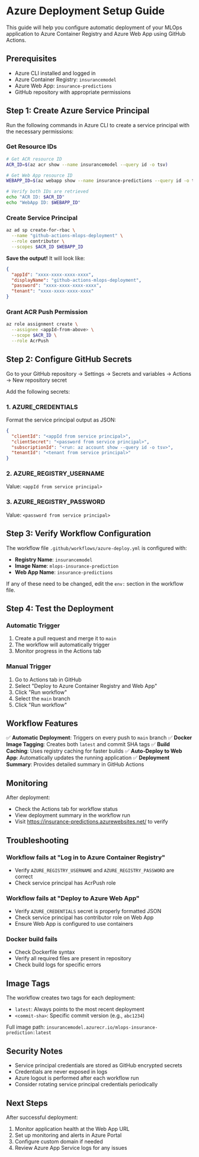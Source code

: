 # Azure Deployment Setup Guide

This guide will help you configure automatic deployment of your MLOps application to Azure Container Registry and Azure Web App using GitHub Actions.

## Prerequisites

- Azure CLI installed and logged in
- Azure Container Registry: `insurancemodel`
- Azure Web App: `insurance-predictions`
- GitHub repository with appropriate permissions

## Step 1: Create Azure Service Principal

Run the following commands in Azure CLI to create a service principal with the necessary permissions:

### Get Resource IDs
```bash
# Get ACR resource ID
ACR_ID=$(az acr show --name insurancemodel --query id -o tsv)

# Get Web App resource ID
WEBAPP_ID=$(az webapp show --name insurance-predictions --query id -o tsv --resource-group <your-resource-group>)

# Verify both IDs are retrieved
echo "ACR ID: $ACR_ID"
echo "WebApp ID: $WEBAPP_ID"
```

### Create Service Principal
```bash
az ad sp create-for-rbac \
  --name "github-actions-mlops-deployment" \
  --role contributor \
  --scopes $ACR_ID $WEBAPP_ID
```

**Save the output!** It will look like:
```json
{
  "appId": "xxxx-xxxx-xxxx-xxxx",
  "displayName": "github-actions-mlops-deployment",
  "password": "xxxx-xxxx-xxxx-xxxx",
  "tenant": "xxxx-xxxx-xxxx-xxxx"
}
```

### Grant ACR Push Permission
```bash
az role assignment create \
  --assignee <appId-from-above> \
  --scope $ACR_ID \
  --role AcrPush
```

## Step 2: Configure GitHub Secrets

Go to your GitHub repository → Settings → Secrets and variables → Actions → New repository secret

Add the following secrets:

### 1. AZURE_CREDENTIALS
Format the service principal output as JSON:
```json
{
  "clientId": "<appId from service principal>",
  "clientSecret": "<password from service principal>",
  "subscriptionId": "<run: az account show --query id -o tsv>",
  "tenantId": "<tenant from service principal>"
}
```

### 2. AZURE_REGISTRY_USERNAME
Value: `<appId from service principal>`

### 3. AZURE_REGISTRY_PASSWORD
Value: `<password from service principal>`

## Step 3: Verify Workflow Configuration

The workflow file `.github/workflows/azure-deploy.yml` is configured with:

- **Registry Name**: `insurancemodel`
- **Image Name**: `mlops-insurance-prediction`
- **Web App Name**: `insurance-predictions`

If any of these need to be changed, edit the `env:` section in the workflow file.

## Step 4: Test the Deployment

### Automatic Trigger
1. Create a pull request and merge it to `main`
2. The workflow will automatically trigger
3. Monitor progress in the Actions tab

### Manual Trigger
1. Go to Actions tab in GitHub
2. Select "Deploy to Azure Container Registry and Web App"
3. Click "Run workflow"
4. Select the `main` branch
5. Click "Run workflow"

## Workflow Features

✅ **Automatic Deployment**: Triggers on every push to `main` branch
✅ **Docker Image Tagging**: Creates both `latest` and commit SHA tags
✅ **Build Caching**: Uses registry caching for faster builds
✅ **Auto-Deploy to Web App**: Automatically updates the running application
✅ **Deployment Summary**: Provides detailed summary in GitHub Actions

## Monitoring

After deployment:
- Check the Actions tab for workflow status
- View deployment summary in the workflow run
- Visit https://insurance-predictions.azurewebsites.net/ to verify

## Troubleshooting

### Workflow fails at "Log in to Azure Container Registry"
- Verify `AZURE_REGISTRY_USERNAME` and `AZURE_REGISTRY_PASSWORD` are correct
- Check service principal has AcrPush role

### Workflow fails at "Deploy to Azure Web App"
- Verify `AZURE_CREDENTIALS` secret is properly formatted JSON
- Check service principal has contributor role on Web App
- Ensure Web App is configured to use containers

### Docker build fails
- Check Dockerfile syntax
- Verify all required files are present in repository
- Check build logs for specific errors

## Image Tags

The workflow creates two tags for each deployment:
- `latest`: Always points to the most recent deployment
- `<commit-sha>`: Specific commit version (e.g., `abc1234`)

Full image path: `insurancemodel.azurecr.io/mlops-insurance-prediction:latest`

## Security Notes

- Service principal credentials are stored as GitHub encrypted secrets
- Credentials are never exposed in logs
- Azure logout is performed after each workflow run
- Consider rotating service principal credentials periodically

## Next Steps

After successful deployment:
1. Monitor application health at the Web App URL
2. Set up monitoring and alerts in Azure Portal
3. Configure custom domain if needed
4. Review Azure App Service logs for any issues
